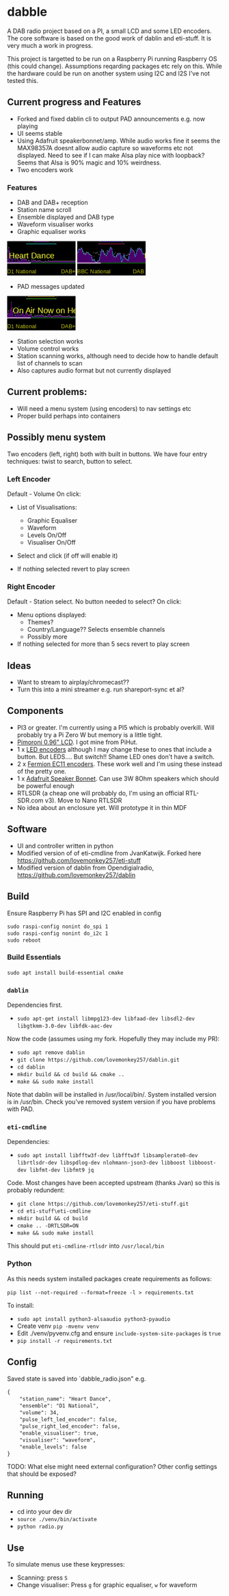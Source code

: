 # dabble
A DAB radio project based on a PI, a small LCD and some LED encoders. The core software is based on the good work of dablin and eti-stuff. It is very much a work in progress.

This project is targetted to be run on a Raspberry Pi running Raspberry OS (this could change). Assumptions reqarding packages etc rely on this. While the hardware could be run on another system using I2C and I2S I've not tested this. 

## Current progress and Features
- Forked and fixed dablin cli to output PAD announcements e.g. now playing
- UI seems stable
- Using Adafruit speakerbonnet/amp. While audio works fine it seems the MAX98357A doesnt allow audio capture so waveforms etc not displayed. Need to see if I can make Alsa play nice with loopback? Seems that Alsa is 90% magic and 10% weirdness. 
- Two encoders work

### Features
- DAB and DAB+ reception
- Station name scroll
- Ensemble displayed and DAB type
- Waveform visualiser works
- Graphic equaliser works

![alt text](docs/playing.png)
![alt text](docs/waveform.png)

- PAD messages updated

![alt text](docs/pad-msg.png)

- Station selection works
- Volume control works
- Station scanning works, although need to decide how to handle default list of channels to scan
- Also captures audio format but not currently displayed

## Current problems:
- Will need a menu system (using encoders) to nav settings etc
- Proper build perhaps into containers

## Possibly menu system
Two encoders (left, right) both with built in buttons. We have four entry techniques: twist to search, button to select.

### Left Encoder
Default - Volume
On click:
- List of Visualisations:
    - Graphic Equaliser
    - Waveform
    - Levels On/Off
    - Visualiser On/Off

- Select and click (if off will enable it)
- If nothing selected revert to play screen

### Right Encoder
Default - Station select. No button needed to select?
On click:
- Menu options displayed:
    - Themes? 
    - Country/Language?? Selects ensemble channels
    - Possibly more
- If nothing selected for more than 5 secs revert to play screen

## Ideas
- Want to stream to airplay/chromecast?? 
- Turn this into a mini streamer e.g. run shareport-sync et al?

## Components
- PI3 or greater. I'm currently using a PI5 which is probably overkill. Will probably try a Pi Zero W but memory is a little tight.
- [Pimoroni 0.96" LCD](https://shop.pimoroni.com/products/0-96-spi-colour-lcd-160x80-breakout). I got mine from PiHut.
- 1 x [LED encoders](https://shop.pimoroni.com/products/rgb-encoder-breakout) although I may change these to ones that include a button. But LEDS.... But switch!! Shame LED ones don't have a switch.
- 2 x [Fermion EC11 encoders](https://thepihut.com/products/fermion-ec11-rotary-encoder-module-breakout). These work well and I'm using these instead of the pretty one.
- 1 x [Adafruit Speaker Bonnet](https://www.adafruit.com/product/3346). Can use 3W 8Ohm speakers which should be powerful enough
- RTLSDR (a cheap one will probably do, I'm using an official RTL-SDR.com v3). Move to Nano RTLSDR
- No idea about an enclosure yet. Will prototype it in thin MDF

## Software
- UI and controller written in python
- Modified version of of eti-cmdline from JvanKatwijk. Forked here https://github.com/lovemonkey257/eti-stuff
- Modified version of dablin from Opendigialradio, https://github.com/lovemonkey257/dablin

## Build
Ensure Raspberry Pi has SPI and I2C enabled in config

```
sudo raspi-config nonint do_spi 1
sudo raspi-config nonint do_i2c 1
sudo reboot
```

### Build Essentials
`sudo apt install build-essential cmake`

### `dablin`
Dependencies first.
- `sudo apt-get install libmpg123-dev libfaad-dev libsdl2-dev libgtkmm-3.0-dev libfdk-aac-dev`

Now the code (assumes using my fork. Hopefully they may include my PR):
- `sudo apt remove dablin`
- `git clone https://github.com/lovemonkey257/dablin.git`
- `cd dablin`
- `mkdir build && cd build && cmake ..`
- `make && sudo make install`

Note that dablin will be installed in /usr/local/bin/. System installed
version is in /usr/bin. Check you've removed system version if you have
problems with PAD.

### `eti-cmdline`
Dependencies:
- `sudo apt install libfftw3f-dev libfftw3f libsamplerate0-dev librtlsdr-dev libspdlog-dev nlohmann-json3-dev libboost libboost-dev libfmt-dev libfmt9 jq`

Code. Most changes have been accepted upstream (thanks Jvan) so this is probably redundent:
- `git clone https://github.com/lovemonkey257/eti-stuff.git`
- `cd eti-stuff\eti-cmdline`
- `mkdir build && cd build`
- `cmake .. -DRTLSDR=ON`
- `make && sudo make install`

This should put `eti-cmdline-rtlsdr` into `/usr/local/bin`

### Python
As this needs system installed packages create requirements as follows:

`pip list --not-required --format=freeze -l > requirements.txt`

To install:
- `sudo apt install python3-alsaaudio python3-pyaudio`
- Create venv `pip -mvenv venv`
- Edit ./venv/pyvenv.cfg and ensure `include-system-site-packages` is `true`
- `pip install -r requirements.txt`

## Config
Saved state is saved into `dabble_radio.json" e.g.

```  
{
    "station_name": "Heart Dance",
    "ensemble": "D1 National",
    "volume": 34,
    "pulse_left_led_encoder": false,
    "pulse_right_led_encoder": false,
    "enable_visualiser": true,
    "visualiser": "waveform",
    "enable_levels": false
}
```
TODO: What else might need external configuration? Other config settings that should
be exposed?

## Running
- cd into your dev dir
- `source ./venv/bin/activate`
- `python radio.py`

## Use
To simulate menus use these keypresses:

- Scanning: press `S`
- Change visualiser: Press `g` for graphic equaliser, `w` for waveform



